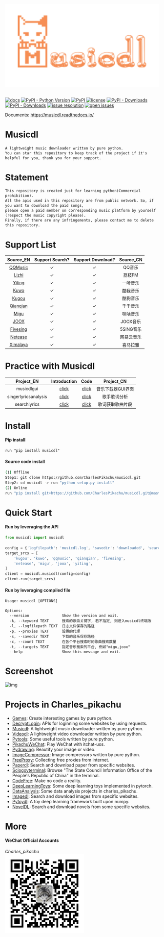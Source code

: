 <div align="center">
  <img src="./docs/logo.png" width="600"/>
</div>
<br />

[![docs](https://img.shields.io/badge/docs-latest-blue)](https://musicdl.readthedocs.io/)
[![PyPI - Python Version](https://img.shields.io/pypi/pyversions/musicdl)](https://pypi.org/project/musicdl/)
[![PyPI](https://img.shields.io/pypi/v/musicdl)](https://pypi.org/project/musicdl)
[![license](https://img.shields.io/github/license/CharlesPikachu/musicdl.svg)](https://github.com/CharlesPikachu/musicdl/blob/master/LICENSE)
[![PyPI - Downloads](https://pepy.tech/badge/musicdl)](https://pypi.org/project/musicdl/)
[![PyPI - Downloads](https://img.shields.io/pypi/dm/musicdl?style=flat-square)](https://pypi.org/project/musicdl/)
[![issue resolution](https://isitmaintained.com/badge/resolution/CharlesPikachu/musicdl.svg)](https://github.com/CharlesPikachu/musicdl/issues)
[![open issues](https://isitmaintained.com/badge/open/CharlesPikachu/musicdl.svg)](https://github.com/CharlesPikachu/musicdl/issues)

Documents: https://musicdl.readthedocs.io/


# Musicdl
```
A lightweight music downloader written by pure python.
You can star this repository to keep track of the project if it's helpful for you, thank you for your support.
```


# Statement
```
This repository is created just for learning python(Commercial prohibition).
All the apis used in this repository are from public network. So, if you want to download the paid songs, 
please open a paid member on corresponding music platform by yourself (respect the music copyright please).
Finally, if there are any infringements, please contact me to delete this repository.
```


# Support List
|  Source_EN                                |   Support Search?  |  Support Download?   |  Source_CN           |
|  :----:                                   |   :----:           |  :----:              |  :----:              |
|  [QQMusic](https://y.qq.com/)             |   ✓                |  ✓                   |  QQ音乐              |
|  [Lizhi](http://m.lizhi.fm)               |   ✓                |  ✓                   |  荔枝FM              |
|  [Yiting](https://h5.1ting.com/)          |   ✓                |  ✓                   |  一听音乐            |
|  [Kuwo](http://yinyue.kuwo.cn/)           |   ✓                |  ✓                   |  酷我音乐            |
|  [Kugou](http://www.kugou.com/)           |   ✓                |  ✓                   |  酷狗音乐            |
|  [Qianqian](http://music.taihe.com/)      |   ✓                |  ✓                   |  千千音乐            |
|  [Migu](http://www.migu.cn/)              |   ✓                |  ✓                   |  咪咕音乐            |
|  [JOOX](https://www.joox.com/limits)      |   ✓                |  ✓                   |  JOOX音乐            |
|  [Fivesing](http://5sing.kugou.com/)      |   ✓                |  ✓                   |  5SING音乐           |
|  [Netease](https://music.163.com/)        |   ✓                |  ✓                   |  网易云音乐          |
|  [Ximalaya](https://www.ximalaya.com/)    |   ✓                |  ✓                   |  喜马拉雅            |


# Practice with Musicdl
|  Project_EN                           |   Introduction                                               |  Code                                         |  Project_CN          |
|  :----:                               |   :----:                                                     |  :----:                                       |  :----:              |
|  musicdlgui                           |   [click](https://mp.weixin.qq.com/s/fN1ORyI6lzQFqxf6Zk1oIg) |  [click](./examples/musicdlgui)               |  音乐下载器GUI界面   |
|  singerlyricsanalysis                 |   [click](https://mp.weixin.qq.com/s/I8Dy7CoM2ThnSpjoUaPtig) |  [click](./examples/singerlyricsanalysis)     |  歌手歌词分析        |
|  searchlyrics                         |   [click]()                                                  |  [click](./examples/searchlyrics)             |  歌词获取歌曲片段    |


# Install
#### Pip install
```
run "pip install musicdl"
```
#### Source code install
```sh
(1) Offline
Step1: git clone https://github.com/CharlesPikachu/musicdl.git
Step2: cd musicdl -> run "python setup.py install"
(2) Online
run "pip install git+https://github.com/CharlesPikachu/musicdl.git@master"
```


# Quick Start
#### Run by leveraging the API
```python
from musicdl import musicdl

config = {'logfilepath': 'musicdl.log', 'savedir': 'downloaded', 'search_size_per_source': 5, 'proxies': {}}
target_srcs = [
    'kugou', 'kuwo', 'qqmusic', 'qianqian', 'fivesing',
    'netease', 'migu', 'joox', 'yiting',
]
client = musicdl.musicdl(config=config)
client.run(target_srcs)
```
#### Run by leveraging compiled file
```
Usage: musicdl [OPTIONS]

Options:
  --version               Show the version and exit.
  -k, --keyword TEXT      搜索的歌曲关键字, 若不指定, 则进入musicdl终端版
  -l, --logfilepath TEXT  日志文件保存的路径
  -p, --proxies TEXT      设置的代理
  -s, --savedir TEXT      下载的音乐保存路径
  -c, --count TEXT        在各个平台搜索时的歌曲搜索数量
  -t, --targets TEXT      指定音乐搜索的平台, 例如"migu,joox"
  --help                  Show this message and exit.
```


# Screenshot
![img](./docs/screenshot.gif)


# Projects in Charles_pikachu
- [Games](https://github.com/CharlesPikachu/Games): Create interesting games by pure python.
- [DecryptLogin](https://github.com/CharlesPikachu/DecryptLogin): APIs for loginning some websites by using requests.
- [Musicdl](https://github.com/CharlesPikachu/musicdl): A lightweight music downloader written by pure python.
- [Videodl](https://github.com/CharlesPikachu/videodl): A lightweight video downloader written by pure python.
- [Pytools](https://github.com/CharlesPikachu/pytools): Some useful tools written by pure python.
- [PikachuWeChat](https://github.com/CharlesPikachu/pikachuwechat): Play WeChat with itchat-uos.
- [Pydrawing](https://github.com/CharlesPikachu/pydrawing): Beautify your image or video.
- [ImageCompressor](https://github.com/CharlesPikachu/imagecompressor): Image compressors written by pure python.
- [FreeProxy](https://github.com/CharlesPikachu/freeproxy): Collecting free proxies from internet.
- [Paperdl](https://github.com/CharlesPikachu/paperdl): Search and download paper from specific websites.
- [Sciogovterminal](https://github.com/CharlesPikachu/sciogovterminal): Browse "The State Council Information Office of the People's Republic of China" in the terminal.
- [CodeFree](https://github.com/CharlesPikachu/codefree): Make no code a reality.
- [DeepLearningToys](https://github.com/CharlesPikachu/deeplearningtoys): Some deep learning toys implemented in pytorch.
- [DataAnalysis](https://github.com/CharlesPikachu/dataanalysis): Some data analysis projects in charles_pikachu.
- [Imagedl](https://github.com/CharlesPikachu/imagedl): Search and download images from specific websites.
- [Pytoydl](https://github.com/CharlesPikachu/pytoydl): A toy deep learning framework built upon numpy.
- [NovelDL](https://github.com/CharlesPikachu/noveldl): Search and download novels from some specific websites.


# More
#### WeChat Official Accounts
*Charles_pikachu*  
![img](./docs/pikachu.jpg)